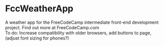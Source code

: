 # FccWeatherApp
A weather app for the FreeCodeCamp intermediate front-end development project. 
Find out more at FreeCodeCamp.com
<br>
To do:  Increase compatibility with older browsers, add buttons to page, (adjust font sizing for phones?)
